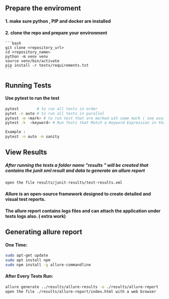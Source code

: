 ## Prepare the enviroment
#### 1. make sure python , PIP and docker are installed
#### 2. clone the repo and prepare your environment
    ```bash
    git clone <repository_url>
    cd <repository_name>
    python -m venv venv
    source venv/bin/activate
    pip install -r tests/requirements.txt 
    ```

## Running Tests
#### Use pytest to run the test
```bash
pytest        # to run all tests in order
pytet -n auto # to run all tests in parallel
pytest -m <mark> # to run test that are marked wih some mark ( see available marks in pytest.ini)
pytest -k  <keyword> # Run Tests that Match a Keyword Expression in their name

Example :
pytest -n auto -m sanity  
```


## View Results
##### After running the tests a folder name "results " will be created that contains the junit xml result and data to generate an allure report
```commandline
open the file results/junit-results/test-results.xml
```
#### Allure is an open-source framework designed to create detailed and visual test reports.
#### The allure report contains logs files and can attach the application under tests logs also. ( extra work)

## Generating allure report

#### One Time:
```bash
sudo apt-get update
sudo apt install npm
sudo npm install -g allure-commandline
```
#### After Every Tests Run:
```bash
allure generate ../results/allure-results -o ./results/allure-report
open the file ./results/allure-report/index.html with a web browser

```


